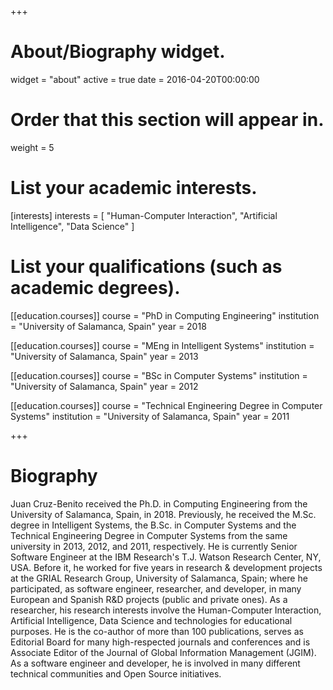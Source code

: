 +++
# About/Biography widget.
widget = "about"
active = true
date = 2016-04-20T00:00:00

# Order that this section will appear in.
weight = 5

# List your academic interests.
[interests]
  interests = [
    "Human-Computer Interaction",
    "Artificial Intelligence",
    "Data Science"
  ]

# List your qualifications (such as academic degrees).
[[education.courses]]
  course = "PhD in Computing Engineering"
  institution = "University of Salamanca, Spain"
  year = 2018

[[education.courses]]
  course = "MEng in Intelligent Systems"
  institution = "University of Salamanca, Spain"
  year = 2013

[[education.courses]]
  course = "BSc in Computer Systems"
  institution = "University of Salamanca, Spain"
  year = 2012

[[education.courses]]
  course = "Technical Engineering Degree in Computer Systems"
  institution = "University of Salamanca, Spain"
  year = 2011

 
+++

# Biography

Juan Cruz-Benito received the Ph.D. in Computing Engineering from the University of Salamanca, Spain, in 2018. Previously, he received the M.Sc. degree in Intelligent Systems, the B.Sc. in Computer Systems and the Technical Engineering Degree in Computer Systems from the same university in 2013, 2012, and 2011, respectively. He is currently Senior Software Engineer at the IBM Research's T.J. Watson Research Center, NY, USA. Before it, he worked for five years in research & development projects at the GRIAL Research Group, University of Salamanca, Spain; where he participated, as software engineer, researcher, and developer, in many European and Spanish R&D projects (public and private ones). As a researcher, his research interests involve the Human-Computer Interaction, Artificial Intelligence, Data Science and technologies for educational purposes. He is the co-author of more than 100 publications, serves as Editorial Board for many high-respected journals and conferences and is Associate Editor of the Journal of Global Information Management (JGIM). As a software engineer and developer, he is involved in many different technical communities and Open Source initiatives.
